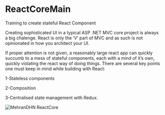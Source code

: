 # ReactCoreMain
Training to create stateful React Component

Creating sophisticated UI in a typical ASP .NET MVC core project is always a big chalenge.
React is only the ‘V’ part of MVC and as such is not opinionated in how you architect your UI.

If proper attention is not given, a reasonably large react app can quickly succumb to a mess of stateful components, each with a mind of it’s own, quickly violating the react way of doing things.
There are several key points one must keep in mind while building with React:

1-Stateless components

2-Composition

3-Centralised state management with Redux.

![MehranDHN ReactCore](https://scontent-sjc3-1.xx.fbcdn.net/v/t1.0-9/42249069_10215939619376918_4820808405566357504_n.jpg?_nc_cat=107&oh=7a54a683ad6caa0863146ad658215051&oe=5C3366AA)
